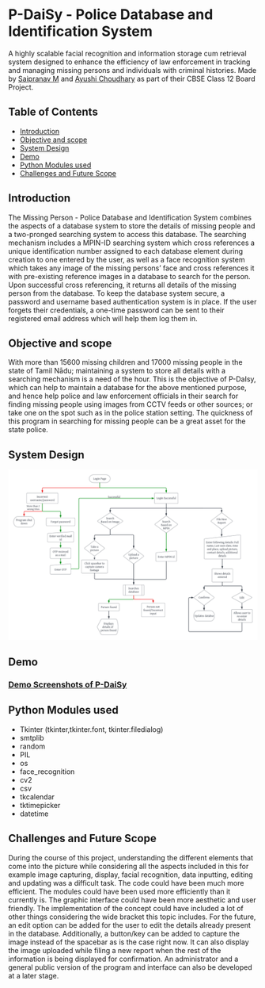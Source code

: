 # P-DaiSy - Police Database and Identification System
A highly scalable facial recognition and information storage cum retrieval system designed to enhance the efficiency of law enforcement in tracking and managing missing persons and individuals with criminal histories.
Made by [Saipranav M](https://github.com/AvGeeky) and [Ayushi Choudhary](https://github.com/ayushi16055) as part of their CBSE Class 12 Board Project.

## Table of Contents
- [Introduction](#introduction)
- [Objective and scope](#objective-and-scope)
- [System Design](#system-design)
- [Demo](#demo)
- [Python Modules used](#python-modules-used)
- [Challenges and Future Scope](#challenges-and-future-scope)
  
 ## Introduction
The Missing Person - Police Database and Identification System combines the aspects of a database system to store the details of missing people and a two-pronged searching system to access this database. The searching mechanism includes a MPIN-ID searching system which cross references a unique identification number assigned to each database element during creation to one entered by the user, as well as a face recognition system which takes any image of the missing persons’ face and cross references it with pre-existing reference images in a database to search for the person. Upon successful cross referencing, it returns all details of the missing person from the database. To keep the database system secure, a password and username based authentication system is in place. If the user forgets their credentials, a one-time password can be sent to their registered email address which will help them log them in.

## Objective and scope
With more than 15600 missing children and 17000 missing people in the state of Tamil Nādu; maintaining a system to store all details with a searching mechanism is a need of the hour. This is the objective of P-DaIsy, which can help to maintain a database for the above mentioned purpose, and hence help police and law enforcement officials in their search for finding missing people using images from CCTV feeds or other sources; or take one on the spot such as in the police station setting. The quickness of this program in searching for missing people can be a great asset for the state police.

## System Design
![My Image](https://raw.githubusercontent.com/AvGeeky/csproject-P-DaISy/refs/heads/main/sys-design.png)

## Demo 
### [Demo Screenshots of P-DaiSy](https://drive.google.com/file/d/1mGDRtvZr8T76_VHCbjpuyhtXWMiY1k6n/view)

## Python Modules used
 - Tkinter (tkinter,tkinter.font, tkinter.filedialog)
 - smtplib
 - random
 - PIL
 - os
 - face_recognition
 - cv2
 - csv
 - tkcalendar
 - tktimepicker
 - datetime

## Challenges and Future Scope
During the course of this project, understanding the different elements that come into the picture while considering all the aspects included in this for example image capturing, display, facial recognition, data inputting, editing and updating was a difficult task.
The code could have been much more efficient. The modules could have been used more efficiently than it currently is. The graphic interface could have been more aesthetic and user friendly. The implementation of the concept could have included a lot of other things considering the wide bracket this topic includes.
For the future, an edit option can be added for the user to edit the details already present in the database. Additionally, a button/key can be added to capture the image instead of the spacebar as is the case right now. It can also display the image uploaded while filing a new report when the rest of the information is being displayed for confirmation.
An administrator and a general public version of the program and interface can also be developed at a later stage.

